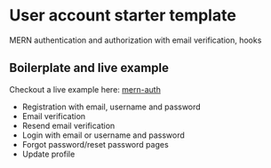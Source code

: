 # User account starter template

MERN authentication and authorization with email verification, hooks

## Boilerplate and live example

Checkout a live example here: [mern-auth]()

* Registration with email, username and password
* Email verification
* Resend email verification
* Login with email or username and password
* Forgot password/reset password pages
* Update profile 